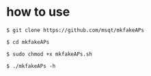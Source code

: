 # how to use

`$ git clone https://github.com/msqt/mkfakeAPs`

`$ cd mkfakeAPs`
 
`$ sudo chmod +x mkfakeAPs.sh`

`$ ./mkfakeAPs -h`
